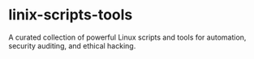 # linix-scripts-tools
A curated collection of powerful Linux scripts and tools for automation, security auditing, and ethical hacking.
